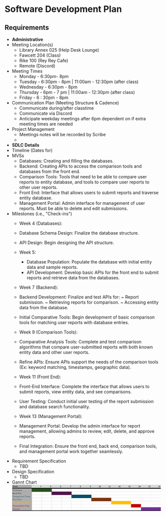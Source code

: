 # Software Development Plan

## Requirements

- **Administrative**
- Meeting Location(s)
  - Library Annex 025 (Help Desk Lounge)
  - Fawcett 204 (Class)
  - Rike 100 (Rey Rey Cafe)
  - Remote (Discord)
- Meeting Times
  - Monday - 6:30pm- 8pm
  - Tuesday - 6:30pm - 8pm | 11:00am - 12:30pm (after class)
  - Wednesday - 6:30pm - 8pm
  - Thursday - 6pm - 7 pm | 11:00am - 12:30pm (after class)
  - Friday - 6 : 30pm - 8pm
- Communication Plan (Meeting Structure & Cadence)
  - Communicate during/after classtime
  - Communicate via Discord
  - Anticipate weekday meetings after 6pm dependent on if extra meeting times are needed
- Project Management
  - Meetings notes will be recorded by Scribe
  -
- **SDLC Details**
- Timeline (Dates for)
- MVSs
  - Databases: Creating and filling the databases.
  - Backend: Creating APIs to access the comparison tools and databases from the front end.
  - Comparison Tools: Tools that need to be able to compare user reports to entity database, and tools to compare user reports to other user reports.
  - Front End: Interface that allows users to submit reports and traverse entity database.
  - Management Portal: Admin interface for management of user reports. Must be able to delete and edit submissions.
- Milestones (i.e., "Check-ins")
  - Week 4 (Databases):
   - Database Schema Design: Finalize the database structure.
   - API Design: Begin designing the API structure.
  - Week 5:
    - Database Population: Populate the database with initial entity data and sample reports.
    - API Development: Develop basic APIs for the front end to submit reports and retrieve data from the databases.

  - Week 7 (Backend):
   - Backend Development: Finalize and test APIs for:
    ~ Report submission.
    ~ Retrieving reports for comparison.
    ~ Accessing entity data from the database.
   - Initial Comparative Tools: Begin development of basic comparison tools for matching user reports with database entries.

  - Week 9 (Comparison Tools):
   - Comparative Analysis Tools: Complete and test comparison algorithms that compare user-submitted reports with both known entity data and other user reports.
   - Refine APIs: Ensure APIs support the needs of the comparison tools (Ex: keyword matching, timestamps, geographic data).
  
  - Week 11 (Front End):
   - Front-End Interface: Complete the interface that allows users to submit reports, view entity data, and see comparisons.
   - User Testing: Conduct initial user testing of the report submission and database search functionality.

  - Week 13 (Management Portal):
   - Management Portal: Develop the admin interface for report management, allowing admins to review, edit, delete, and approve reports.
   - Final Integration: Ensure the front end, back end, comparison tools, and management portal work together seamlessly.
- Requirement Specification
  - TBD
- Design Specification
  - TBD
- Gannt Chart
  ![image](./CEG4110Gantt.png)
